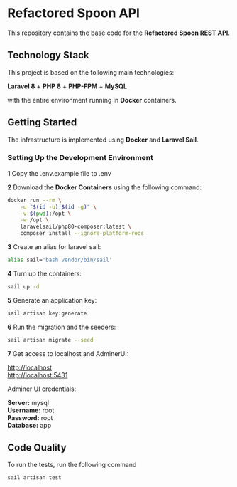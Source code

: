# Refactored Spoon API
This repository contains the base code for the **Refactored Spoon REST API**.

## Technology Stack

This project is based on the following main technologies:

**Laravel 8** + **PHP 8** + **PHP-FPM** + **MySQL**

with the entire environment running in **Docker** containers.
## Getting Started

The infrastructure is implemented using **Docker** and **Laravel Sail**.

### Setting Up the Development Environment
**1** Copy the .env.example file to .env

**2** Download the **Docker Containers** using the following command:

```bash
docker run --rm \
    -u "$(id -u):$(id -g)" \
    -v $(pwd):/opt \
    -w /opt \
    laravelsail/php80-composer:latest \
    composer install --ignore-platform-reqs
```

**3** Create an alias for laravel sail:

```bash
alias sail='bash vendor/bin/sail'
```

**4** Turn up the containers:

```bash
sail up -d
```

**5** Generate an application key:

```bash
sail artisan key:generate
```

**6** Run the migration and the seeders:

```bash
sail artisan migrate --seed
```

**7** Get access to localhost and AdminerUI:

[http://localhost](http://localhost)  
[http://localhost:5431](http://localhost:5431)  
 
Adminer UI credentials:

**Server:** mysql   
**Username:** root  
**Password:** root  
**Database:** app  

## Code Quality

To run the tests, run the following command

```bash
sail artisan test
```
